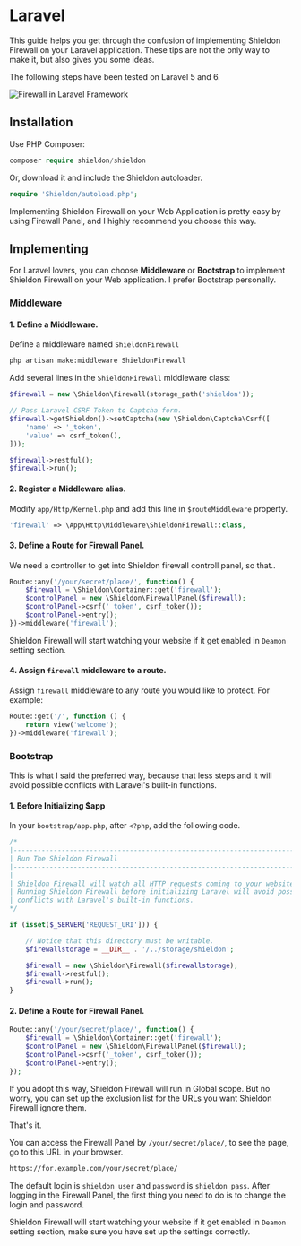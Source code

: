 # Laravel

This guide helps you get through the confusion of implementing Shieldon Firewall on your Laravel application. These tips are not the only way to make it, but also gives you some ideas.

The following steps have been tested on Laravel 5 and 6.

![Firewall in Laravel Framework](https://shieldon.io/images/home/laravel-framework-firewall.png)

## Installation

Use PHP Composer:

```php
composer require shieldon/shieldon
```

Or, download it and include the Shieldon autoloader.
```php
require 'Shieldon/autoload.php';
```

Implementing Shieldon Firewall on your Web Application is pretty easy by using Firewall Panel, and I highly recommend you choose this way.


## Implementing

For Laravel lovers, you can choose **Middleware** or **Bootstrap** to implement Shieldon Firewall on your Web application. I prefer Bootstrap personally.

### Middleware

#### 1.  Define a Middleware.

Define a middleware named `ShieldonFirewall`
```bash
php artisan make:middleware ShieldonFirewall
```
Add several lines in the `ShieldonFirewall` middleware class:

```php
$firewall = new \Shieldon\Firewall(storage_path('shieldon'));

// Pass Laravel CSRF Token to Captcha form.
$firewall->getShieldon()->setCaptcha(new \Shieldon\Captcha\Csrf([
    'name' => '_token',
    'value' => csrf_token(),
]));

$firewall->restful();
$firewall->run();
```

#### 2.  Register a Middleware alias.

Modify `app/Http/Kernel.php` and add this line in `$routeMiddleware` property.
```php
'firewall' => \App\Http\Middleware\ShieldonFirewall::class,
```

#### 3.  Define a Route for Firewall Panel.

We need a controller to get into Shieldon firewall controll panel, so that..

```php
Route::any('/your/secret/place/', function() {
    $firewall = \Shieldon\Container::get('firewall');
    $controlPanel = new \Shieldon\FirewallPanel($firewall);
    $controlPanel->csrf('_token', csrf_token());
    $controlPanel->entry();
})->middleware('firewall');
```

Shieldon Firewall will start watching your website if it get enabled in `Deamon` setting section.

#### 4.  Assign `firewall` middleware to a route.

Assign `firewall` middleware to any route you would like to protect. For example:

```php
Route::get('/', function () {
    return view('welcome');
})->middleware('firewall');
```

### Bootstrap

This is what I said the preferred way, because that less steps and it will avoid possible 
conflicts with Laravel's built-in functions.

#### 1.  Before Initializing $app
In your `bootstrap/app.php`, after `<?php`, add the following code.
```php
/*
|--------------------------------------------------------------------------
| Run The Shieldon Firewall
|--------------------------------------------------------------------------
|
| Shieldon Firewall will watch all HTTP requests coming to your website.
| Running Shieldon Firewall before initializing Laravel will avoid possible
| conflicts with Laravel's built-in functions.
*/

if (isset($_SERVER['REQUEST_URI'])) {

    // Notice that this directory must be writable.
    $firewallstorage = __DIR__ . '/../storage/shieldon';

    $firewall = new \Shieldon\Firewall($firewallstorage);
    $firewall->restful();
    $firewall->run();
}
```

#### 2.  Define a Route for Firewall Panel.

```php
Route::any('/your/secret/place/', function() {
    $firewall = \Shieldon\Container::get('firewall');
    $controlPanel = new \Shieldon\FirewallPanel($firewall);
    $controlPanel->csrf('_token', csrf_token());
    $controlPanel->entry();
});
```

If you adopt this way, Shieldon Firewall will run in Global scope. But no worry, you can set up the exclusion list for the URLs you want Shieldon Firewall ignore them.

That's it.

You can access the Firewall Panel by `/your/secret/place/`, to see the page, go to this URL in your browser.

```bash
https://for.example.com/your/secret/place/
```

The default login is `shieldon_user` and `password` is `shieldon_pass`. After logging in the Firewall Panel, the first thing you need to do is to change the login and password.

Shieldon Firewall will start watching your website if it get enabled in `Deamon` setting section, make sure you have set up the settings correctly.
